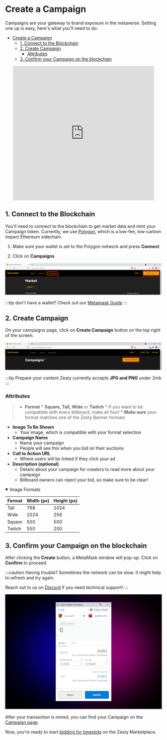 # Create a Campaign

Campaigns are your gateway to brand exposure in the metaverse. Setting one up is easy, here's what you'll need to do:
- [Create a Campaign](#create-a-campaign)
  - [1. Connect to the Blockchain](#1-connect-to-the-blockchain)
  - [2. Create Campaign](#2-create-campaign)
    - [Attributes](#attributes)
  - [3. Confirm your Campaign on the blockchain](#3-confirm-your-campaign-on-the-blockchain)

<center><div class="iframe" position="relative" padding-bottom="56.25%" padding-top="30px" height="0" overflow="hidden"><iframe width="90%" height="432" src="https://www.youtube.com/embed/v6K6J44WsGI" title="YouTube video player" frameborder="0" position="absolution" top="0" left="0" allow="accelerometer; autoplay; clipboard-write; encrypted-media; gyroscope; picture-in-picture" allowfullscreen></iframe></div></center>

## 1. Connect to the Blockchain

You'll need to connect to the blockchain to get market data and mint your Campaign token. Currently, we use [Polygon](https://polygon.technology), which is a low-fee, low-carbon impact Ethereum sidechain.


1. Make sure your wallet is set to the Polygon network and press **Connect**

1. Click on **Campaigns**

![](<../../.gitbook/assets/image (11).png>)

:::tip don't have a wallet?
Check out our [Metamask Guide](../metamask)
:::

## 2. Create Campaign

On your campaigns page, click on **Create Campaign** button on the top right of the screen.

![](<../../.gitbook/assets/image (19).png>)

:::tip Prepare your content
Zesty currently accepts **JPG and PNG** under 2mb
:::

### Attributes

>* **Format**
    * **Square, Tall, Wide** or **Twitch**
    * If you want to be compatible with every billboard, make all four!
    * **Make sure** your format matches one of the Zesty Banner formats
* **Image To Be Shown**
    * Your image, which is compatible with your format selection
* **Campaign Name**
    * Name your campaign
    * People will see this when you bid on their auctions
* **Call to Action URL**
    * Where users will be linked if they click your ad
* **Description (optional)**
    * Details about your campaign for creators to read more about your campaign
    * Billboard owners can reject your bid, so make sure to be clear!

<details open="true">
<summary>Image Formats</summary>

| Format | Width (px) | Height (px) |
| ------ | ---------- | ----------- |
| Tall   | 768        | 1024        |
| Wide   | 1024       | 256         |
| Square | 500        | 500         |
| Twitch | 550        | 200         |
</details>

## 3. Confirm your Campaign on the blockchain

After clicking the **Create** button, a MetaMask window will pop-up. Click on **Confirm** to proceed. 

:::caution Having trouble?
Sometimes the network can be slow. It might help to refresh and try again.

Reach out to us on [Discord](https://discord.gg/4Jc3XhM5mp) if you need technical support!
:::

![](<../../.gitbook/assets/image (17).png>)

After your transaction is mined, you can find your Campaign on the [Campaign page](https://app.zesty.market/campaigns).

Now, you're ready to start [bidding for timeslots](./bid.md) on the Zesty Marketplace.